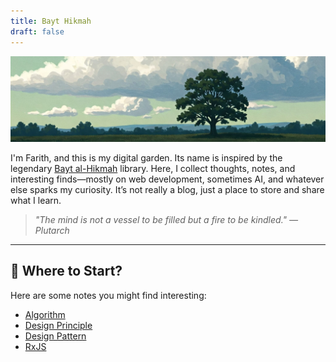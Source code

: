 ```yaml
---
title: Bayt Hikmah
draft: false
---
```


![banner](./images/sky-tree.jpg)

I'm Farith, and this is my digital garden. Its name is inspired by the legendary [Bayt al-Hikmah](https://www.britannica.com/place/Bayt-al-Hikmah) library. Here, I collect thoughts, notes, and interesting finds—mostly on web development, sometimes AI, and whatever else sparks my curiosity. It’s not really a blog, just a place to store and share what I learn.

> *"The mind is not a vessel to be filled but a fire to be kindled." — Plutarch*

---

## 🌳 Where to Start?

Here are some notes you might find interesting:

- [Algorithm](./algo/algorithm.md)
- [Design Principle](./SE/design-principle.md)
- [Design Pattern](./SE/design-pattern.md)
- [RxJS](./SE/rxjs.md)
